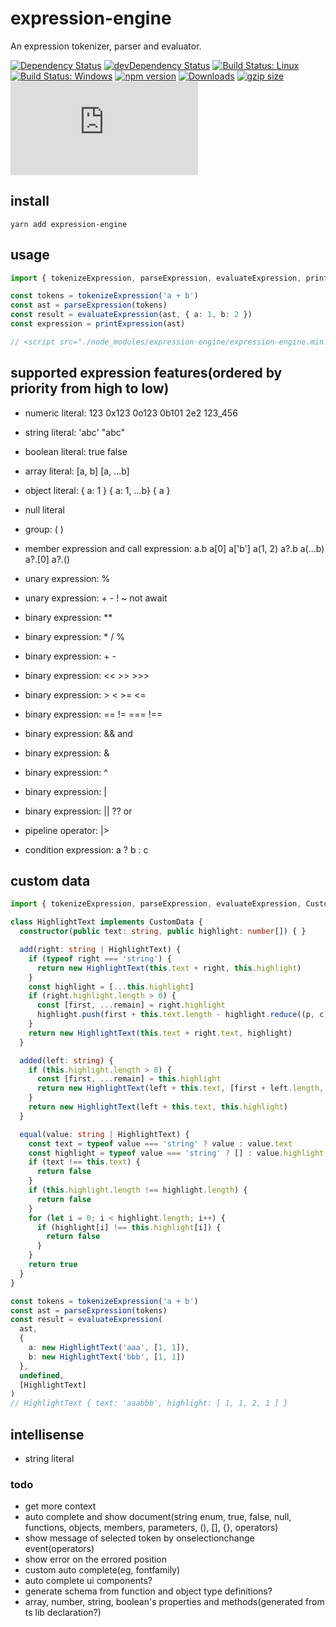 # expression-engine

An expression tokenizer, parser and evaluator.

[![Dependency Status](https://david-dm.org/plantain-00/expression-engine.svg)](https://david-dm.org/plantain-00/expression-engine)
[![devDependency Status](https://david-dm.org/plantain-00/expression-engine/dev-status.svg)](https://david-dm.org/plantain-00/expression-engine#info=devDependencies)
[![Build Status: Linux](https://travis-ci.org/plantain-00/expression-engine.svg?branch=master)](https://travis-ci.org/plantain-00/expression-engine)
[![Build Status: Windows](https://ci.appveyor.com/api/projects/status/github/plantain-00/expression-engine?branch=master&svg=true)](https://ci.appveyor.com/project/plantain-00/expression-engine/branch/master)
[![npm version](https://badge.fury.io/js/expression-engine.svg)](https://badge.fury.io/js/expression-engine)
[![Downloads](https://img.shields.io/npm/dm/expression-engine.svg)](https://www.npmjs.com/package/expression-engine)
[![gzip size](https://img.badgesize.io/https://unpkg.com/expression-engine?compression=gzip)](https://unpkg.com/expression-engine)
[![type-coverage](https://img.shields.io/badge/dynamic/json.svg?label=type-coverage&prefix=%E2%89%A5&suffix=%&query=$.typeCoverage.atLeast&uri=https%3A%2F%2Fraw.githubusercontent.com%2Fplantain-00%2Fexpression-engine%2Fmaster%2Fpackage.json)](https://github.com/plantain-00/expression-engine)

## install

`yarn add expression-engine`

## usage

```ts
import { tokenizeExpression, parseExpression, evaluateExpression, printExpression } from "expression-engine";

const tokens = tokenizeExpression('a + b')
const ast = parseExpression(tokens)
const result = evaluateExpression(ast, { a: 1, b: 2 })
const expression = printExpression(ast)

// <script src="./node_modules/expression-engine/expression-engine.min.js"></script>
```

## supported expression features(ordered by priority from high to low)

+ numeric literal: 123 0x123 0o123 0b101 2e2 123_456
+ string literal: 'abc' "abc"
+ boolean literal: true false
+ array literal: [a, b] [a, ...b]
+ object literal: { a: 1 } { a: 1, ...b} { a }
+ null literal

+ group: ( )
+ member expression and call expression: a.b a[0] a['b'] a(1, 2) a?.b a(...b) a?.[0] a?.()
+ unary expression: %
+ unary expression: + - ! ~ not await
+ binary expression: **
+ binary expression: * / %
+ binary expression: + -
+ binary expression: << >> >>>
+ binary expression: > < >= <=
+ binary expression: == != === !==
+ binary expression: && and
+ binary expression: &
+ binary expression: ^
+ binary expression: |
+ binary expression: || ?? or
+ pipeline operator: |>
+ condition expression: a ? b : c

## custom data

```ts
import { tokenizeExpression, parseExpression, evaluateExpression, CustomData } from 'expression-engine'

class HighlightText implements CustomData {
  constructor(public text: string, public highlight: number[]) { }

  add(right: string | HighlightText) {
    if (typeof right === 'string') {
      return new HighlightText(this.text + right, this.highlight)
    }
    const highlight = [...this.highlight]
    if (right.highlight.length > 0) {
      const [first, ...remain] = right.highlight
      highlight.push(first + this.text.length - highlight.reduce((p, c) => p + c, 0), ...remain)
    }
    return new HighlightText(this.text + right.text, highlight)
  }

  added(left: string) {
    if (this.highlight.length > 0) {
      const [first, ...remain] = this.highlight
      return new HighlightText(left + this.text, [first + left.length, ...remain])
    }
    return new HighlightText(left + this.text, this.highlight)
  }

  equal(value: string | HighlightText) {
    const text = typeof value === 'string' ? value : value.text
    const highlight = typeof value === 'string' ? [] : value.highlight || []
    if (text !== this.text) {
      return false
    }
    if (this.highlight.length !== highlight.length) {
      return false
    }
    for (let i = 0; i < highlight.length; i++) {
      if (highlight[i] !== this.highlight[i]) {
        return false
      }
    }
    return true
  }
}

const tokens = tokenizeExpression('a + b')
const ast = parseExpression(tokens)
const result = evaluateExpression(
  ast,
  {
    a: new HighlightText('aaa', [1, 1]),
    b: new HighlightText('bbb', [1, 1])
  },
  undefined,
  [HighlightText]
)
// HighlightText { text: 'aaabbb', highlight: [ 1, 1, 2, 1 ] }
```

## intellisense

+ string literal

### todo

+ get more context
+ auto complete and show document(string enum, true, false, null, functions, objects, members, parameters, (), [], {}, operators)
+ show message of selected token by onselectionchange event(operators)
+ show error on the errored position
+ custom auto complete(eg, fontfamily)
+ auto complete ui components?
+ generate schema from function and object type definitions?
+ array, number, string, boolean's properties and methods(generated from ts lib declaration?)
